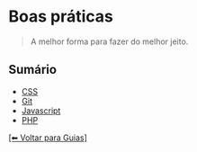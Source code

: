 # Boas práticas

> A melhor forma para fazer do melhor jeito.

## Sumário

- [CSS](../boas-praticas/CSS)
- [Git](../boas-praticas/git)
- [Javascript](../boas-praticas/javascript)
- [PHP](../boas-praticas/php)

[[⬅ Voltar para Guias]](../README.md)
